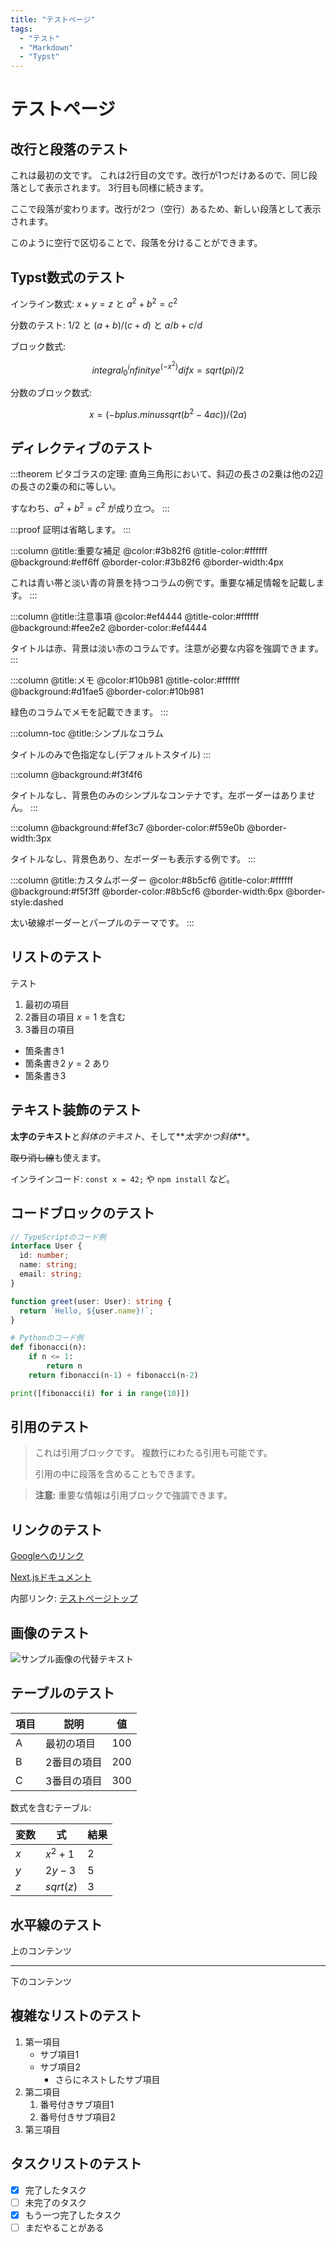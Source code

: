 ```yaml
---
title: "テストページ"
tags:
  - "テスト"
  - "Markdown"
  - "Typst"
---
```


# テストページ

## 改行と段落のテスト

これは最初の文です。
これは2行目の文です。改行が1つだけあるので、同じ段落として表示されます。
3行目も同様に続きます。

ここで段落が変わります。改行が2つ（空行）あるため、新しい段落として表示されます。

このように空行で区切ることで、段落を分けることができます。

## Typst数式のテスト

インライン数式: $x + y = z$ と $a^2 + b^2 = c^2$

分数のテスト: $1/2$ と $(a+b)/(c+d)$ と $a/b + c/d$

ブロック数式:

$$
integral_0^infinity e^(-x^2) dif x = sqrt(pi)/2
$$

分数のブロック数式:

$$
x = (-b plus.minus sqrt(b^2 - 4 a c)) / (2 a)
$$

## ディレクティブのテスト

:::theorem
ピタゴラスの定理: 直角三角形において、斜辺の長さの2乗は他の2辺の長さの2乗の和に等しい。

すなわち、$a^2 + b^2 = c^2$ が成り立つ。
:::

:::proof
証明は省略します。
:::

:::column
@title:重要な補足
@color:#3b82f6
@title-color:#ffffff
@background:#eff6ff
@border-color:#3b82f6
@border-width:4px

これは青い帯と淡い青の背景を持つコラムの例です。重要な補足情報を記載します。
:::

:::column
@title:注意事項
@color:#ef4444
@title-color:#ffffff
@background:#fee2e2
@border-color:#ef4444

タイトルは赤、背景は淡い赤のコラムです。注意が必要な内容を強調できます。
:::

:::column
@title:メモ
@color:#10b981
@title-color:#ffffff
@background:#d1fae5
@border-color:#10b981

緑色のコラムでメモを記載できます。
:::

:::column-toc
@title:シンプルなコラム

タイトルのみで色指定なし(デフォルトスタイル)
:::

:::column
@background:#f3f4f6

タイトルなし、背景色のみのシンプルなコンテナです。左ボーダーはありません。
:::

:::column
@background:#fef3c7
@border-color:#f59e0b
@border-width:3px

タイトルなし、背景色あり、左ボーダーも表示する例です。
:::

:::column
@title:カスタムボーダー
@color:#8b5cf6
@title-color:#ffffff
@background:#f5f3ff
@border-color:#8b5cf6
@border-width:6px
@border-style:dashed

太い破線ボーダーとパープルのテーマです。
:::

## リストのテスト



テスト

1. 最初の項目
2. 2番目の項目 $x = 1$ を含む
3. 3番目の項目

- 箇条書き1
- 箇条書き2 $y = 2$ あり
- 箇条書き3

## テキスト装飾のテスト

**太字のテキスト**と*斜体のテキスト*、そして**_太字かつ斜体_**。

~~取り消し線~~も使えます。

インラインコード: `const x = 42;` や `npm install` など。

## コードブロックのテスト

```typescript
// TypeScriptのコード例
interface User {
  id: number;
  name: string;
  email: string;
}

function greet(user: User): string {
  return `Hello, ${user.name}!`;
}
```

```python
# Pythonのコード例
def fibonacci(n):
    if n <= 1:
        return n
    return fibonacci(n-1) + fibonacci(n-2)

print([fibonacci(i) for i in range(10)])
```

## 引用のテスト

> これは引用ブロックです。
> 複数行にわたる引用も可能です。
>
> 引用の中に段落を含めることもできます。

> **注意:** 重要な情報は引用ブロックで強調できます。

## リンクのテスト

[Googleへのリンク](https://www.google.com)

[Next.jsドキュメント](https://nextjs.org/docs)

内部リンク: [テストページトップ](#テストページ)

## 画像のテスト

![サンプル画像の代替テキスト](https://via.placeholder.com/400x200?text=Sample+Image)

## テーブルのテスト

| 項目 | 説明        | 値  |
| ---- | ----------- | --- |
| A    | 最初の項目  | 100 |
| B    | 2番目の項目 | 200 |
| C    | 3番目の項目 | 300 |

数式を含むテーブル:

| 変数 | 式        | 結果 |
| ---- | --------- | ---- |
| $x$  | $x^2 + 1$ | $2$  |
| $y$  | $2y - 3$  | $5$  |
| $z$  | $sqrt(z)$ | $3$  |

## 水平線のテスト

上のコンテンツ

---

下のコンテンツ

## 複雑なリストのテスト

1. 第一項目
   - サブ項目1
   - サブ項目2
     - さらにネストしたサブ項目
2. 第二項目
   1. 番号付きサブ項目1
   2. 番号付きサブ項目2
3. 第三項目

## タスクリストのテスト

- [x] 完了したタスク
- [ ] 未完了のタスク
- [x] もう一つ完了したタスク
- [ ] まだやることがある
